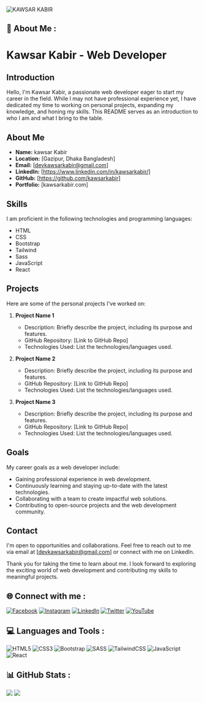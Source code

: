 

<!-- ![KAWSAR KABIR](https://pbs.twimg.com/profile_banners/1495128278180724736/1676649510/1500x500) -->

![KAWSAR KABIR](https://media1.giphy.com/media/v1.Y2lkPTc5MGI3NjExcDZrcWdycHlvYndzNXc3ZWJwc3dzeWcwbTVia2Y2YjdidTV1d2N0cSZlcD12MV9pbnRlcm5hbF9naWZfYnlfaWQmY3Q9Zw/qgQUggAC3Pfv687qPC/giphy.gif)

## 💫 About Me :

<!-- Hello, my name is kawsar kabir, and I am a web developer looking to start my career in the field. Although I do not have any professional experience, But I have worked on several personal projects that have allowed me to apply my skills. I am passionate about programming and enjoy learning about new technologies and techniques. I am looking for opportunities to further develop my skills and gain experience in a professional setting. -->
# Kawsar Kabir - Web Developer

## Introduction

Hello, I'm Kawsar Kabir, a passionate web developer eager to start my career in the field. While I may not have professional experience yet, I have dedicated my time to working on personal projects, expanding my knowledge, and honing my skills. This README serves as an introduction to who I am and what I bring to the table.

## About Me

- **Name:** kawsar Kabir
- **Location:** [Gazipur, Dhaka Bangladesh]
- **Email:** [devkawsarkabir@gmail.com]
- **LinkedIn:** [https://www.linkedin.com/in/kawsarkabir/]
- **GitHub:** [https://github.com/kawsarkabir]
- **Portfolio:** [kawsarkabir.com]

## Skills

I am proficient in the following technologies and programming languages:

- HTML
- CSS
- Bootstrap
- Tailwind
- Sass
- JavaScript
- React

## Projects

Here are some of the personal projects I've worked on:

1. **Project Name 1**
   - Description: Briefly describe the project, including its purpose and features.
   - GitHub Repository: [Link to GitHub Repo]
   - Technologies Used: List the technologies/languages used.

2. **Project Name 2**
   - Description: Briefly describe the project, including its purpose and features.
   - GitHub Repository: [Link to GitHub Repo]
   - Technologies Used: List the technologies/languages used.

3. **Project Name 3**
   - Description: Briefly describe the project, including its purpose and features.
   - GitHub Repository: [Link to GitHub Repo]
   - Technologies Used: List the technologies/languages used.

## Goals

My career goals as a web developer include:

- Gaining professional experience in web development.
- Continuously learning and staying up-to-date with the latest technologies.
- Collaborating with a team to create impactful web solutions.
- Contributing to open-source projects and the web development community.

## Contact

I'm open to opportunities and collaborations. Feel free to reach out to me via email at [devkawsarkabir@gmail.com] or connect with me on LinkedIn.

Thank you for taking the time to learn about me. I look forward to exploring the exciting world of web development and contributing my skills to meaningful projects.


## 🌐 Connect with me :

[![Facebook](https://camo.githubusercontent.com/2d1ffa69dd491ebeca01b2098cf8233dd09950ff5895abccd5b455ca442abc59/68747470733a2f2f696d672e736869656c64732e696f2f62616467652f46616365626f6f6b2d3138373746323f7374796c653d666f722d7468652d6261646765266c6f676f3d66616365626f6f6b266c6f676f436f6c6f723d7768697465)](https://facebook.com/devkawsarkabir) [![Instagram](https://img.shields.io/badge/-Instagram-%23E4405F?style=for-the-badge&logo=instagram&logoColor=white)](https://instagram.com/devkawsarkabir) [![LinkedIn](https://img.shields.io/badge/-LinkedIn-%230077B5?style=for-the-badge&logo=linkedin&logoColor=white)](https://linkedin.com/in/kawsarkabir) [![Twitter](https://img.shields.io/badge/Twitter-%231DA1F2?style=for-the-badge&logo=Twitter&logoColor=white)](https://twitter.com/devkawsarkabir) [![YouTube](https://img.shields.io/badge/YouTube-%23FF0000?style=for-the-badge&logo=YouTube&logoColor=white)](https://www.youtube.com/@kawsarkabir)<!--  [![](https://visitcount.itsvg.in/api?id=kawsarkabir&icon=0&color=0)](https://visitcount.itsvg.in) -->

## 💻 Languages and Tools :

![HTML5](https://img.shields.io/badge/html5-%23E34F26.svg?style=for-the-badge&logo=html5&logoColor=white) ![CSS3](https://img.shields.io/badge/css3-%231572B6.svg?style=for-the-badge&logo=css3&logoColor=white) ![Bootstrap](https://img.shields.io/badge/bootstrap-%23563D7C.svg?style=for-the-badge&logo=bootstrap&logoColor=white) ![SASS](https://img.shields.io/badge/SASS-hotpink.svg?style=for-the-badge&logo=SASS&logoColor=white) ![TailwindCSS](https://img.shields.io/badge/tailwindcss-%2338B2AC.svg?style=for-the-badge&logo=tailwind-css&logoColor=white) ![JavaScript](https://img.shields.io/badge/javascript-%23323330.svg?style=for-the-badge&logo=javascript&logoColor=%23F7DF1E) ![React](https://img.shields.io/badge/react-%2320232a.svg?style=for-the-badge&logo=react&logoColor=%2361DAFB)

## 📊 GitHub Stats :

![](https://github-readme-stats.vercel.app/api?username=kawsarkabir&theme=radical&hide_border=false&include_all_commits=false&count_private=false)
![](https://github-readme-stats.vercel.app/api/top-langs/?username=kawsarkabir&theme=radical&hide_border=false&include_all_commits=false&count_private=false&layout=compact)
